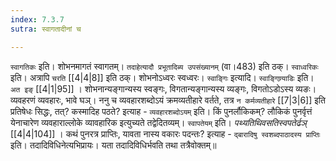```yaml
---
index: 7.3.7
sutra: स्वागतादीनां च

---
```

   `स्वागतिकः` इति। शोभनमागतं स्वागतम्। `तदाहेत्यादौ प्रभूतादिब्य उपसंख्यानम्` (वा।483) इति ठक्। `स्वाध्वरिकः` इति। अत्रापि `चरति`  [[4|4|8]]  इति ठक्। शोभनोऽध्वरः स्वध्वरः। `स्वाङ्गिः` इत्यादि। `स्वाङ्गिण्र्याडिः` इति। `अत इङ्`  [[4|1|95]] । शोभनान्यङ्गान्यस्य स्वङ्गः, विगतान्यङ्गान्यस्य व्यङ्गः, विगतोऽडोऽस्य व्यङः। व्यवहरणं व्यवहारः, भावे घञ्। ननु च व्यवहारशब्दोऽयं क्रमव्यतीहारे वर्तते, तत्र `न कर्मव्यतीहारे`  [[7|3|6]]  इति प्रतिषेधः सिद्धः, तत्? कस्मादिह पठते? इत्याह - `व्यवहारशब्दोऽयम्` इति। किं पुनर्लौकिकम्? लौकिकं पुनर्वृत्तं येनाचारेण व्यवहाराल्लोके व्यावहारिक इत्युच्यते तद्वेदितव्यम्। `स्वापतेयम्` इति। _पथ्यतिथिवसतिस्वपतेर्ढञ्_ [[4|4|104]] । कथं पुनरत्र प्राप्तिः, यावता नास्य वकारः पदन्तः? इत्याह - `द्बारादिषु स्वशब्दपाठादस्य प्राप्तिः` इति। तदादिविधिनेत्यभिप्रायः। यता तदादिविधिर्भवति तथा तत्रैवोक्तम्॥